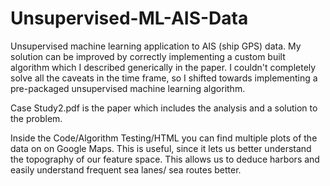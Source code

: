# Unsupervised-ML-AIS-Data
Unsupervised machine learning application to AIS (ship GPS) data. My solution can be improved by correctly implementing a custom built algorithm which I described generically in the paper. I couldn't completely solve all the caveats in the time frame, so I shifted towards implementing a pre-packaged unsupervised machine learning algorithm.

Case Study2.pdf is the paper which includes the analysis and a solution to the problem.

Inside the Code/Algorithm Testing/HTML you can find multiple plots of the data on on Google Maps. This is useful, since it lets us better understand the topography of our feature space. This allows us to deduce harbors and easily understand frequent sea lanes/ sea routes better. 
